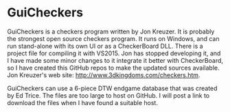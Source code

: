 # GuiCheckers
GuiCheckers is a checkers program written by Jon Kreuzer. It is probably the strongest open source checkers program. It runs on Windows, and can run stand-alone with its own UI or as a CheckerBoard DLL. There is a project file for compiling it with VS2015. Jon has stopped developing it, and I have made some minor changes to it integrate it better with CheckerBoard, so I have created this GitHub repos to make the updated sources available. Jon Kreuzer's web site: http://www.3dkingdoms.com/checkers.htm.

GuiCheckers can use a 6-piece DTW endgame database that was created by Ed Trice. The files are too large to host on GitHub. I will post a link to download the files when I have found a suitable host.


